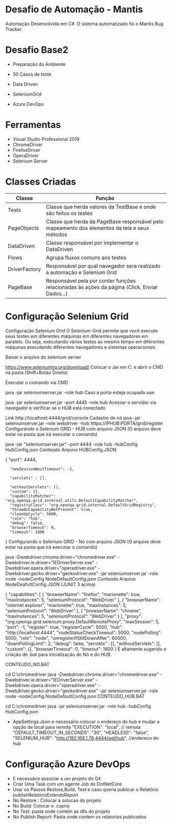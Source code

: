 # Desafio de Automação - Mantis
Automação Desenvolvida em C#. O sistema automatizado foi o Mantis Bug Tracker.

# Desafio Base2
- Preparação do Ambiente

- 50 Casos de teste 

- Data Driven

- SeleniumGrid

- Azure DevOps

# Ferramentas

- Visual Studio Professional 2019 
- ChromeDriver
- FirefoxDriver 
- OperaDriver
- Selenium Server


# Classes Criadas

| Classe | Função |
| ------ | ------ |
| Tests | Classe que herda valores da TestBase e onde são feitos os testes|
| PageObjects | Classe que herda da PageBase responsável pelo mapeamento dos elementos da tela e seus métodos|
| DataDriven | Classe responsável por implementar o DataDriven |
| Flows | Agrupa fluxos comuns aos testes |
| DriverFactory | Responsável por qual navegador sera realizado a automação e Selenium Grid |
| PageBase | Responsável pela por conter funções relacionadas às ações da página (Click, Enviar Dados...) |


# Configuração Selenium Grid
Configuração Selenium Grid
O Selenium-Grid permite que você execute seus testes em diferentes máquinas em diferentes navegadores em paralelo. Ou seja, executando vários testes ao mesmo tempo em diferentes máquinas executando diferentes navegadores e sistemas operacionais.

Baixar o arquivo do selenium server

https://www.seleniumhq.org/download/
Colocar o Jar em C: e abrir o CMD na pasta (Shift+Botão Direito)

Executar o comando via CMD

 java -jar seleniumserver.jar -role hub
Caso a porta esteja ocupada use:

 java -jar seleniumserver.jar -port 4445 -role hub
Acessar o servidor via navegador e verificar se o HUB está conectado

Link http://localhost:4444/grid/console
Cadastro de nó
java -jar seleniumserver.jar -role webdriver -hub https://IPHUB:PORTA/grid/register
Configurando o Selenium GRID - HUB com arquivo JSON (O arquivo deve estar na pasta que irá executar o comando)

java -jar "seleniumserver.jar" -port 4444 -role hub -hubConfig HubConfig.json
Conteúdo Arquivo HUBConfig.JSON

{
	  "port": 4444,
	  
	  "newSessionWaitTimeout": -1,
	  
	  "servlets" : [],
	  
	  "withoutServlets": [],
	  "custom": {},
	  "capabilityMatcher": "org.openqa.grid.internal.utils.DefaultCapabilityMatcher",
	  "registryClass": "org.openqa.grid.internal.DefaultGridRegistry",
	  "throwOnCapabilityNotPresent": true,
	  "cleanUpCycle": 5000,
	  "role": "hub",
	  "debug": false,
	  "browserTimeout": 0,
	  "timeout": 1800
}
Configurando o Selenium GRID - Nó com arquivo JSON (O arquivo deve estar na pasta que irá executar o comando)

java -Dwebdriver.chrome.driver="chromedriver.exe" -Dwebdriver.ie.driver="IEDriverServer.exe" -Dwebdriver.opera.driver="operadriver.exe" -Dwebdriver.gecko.driver="geckodriver.exe" -jar seleniumserver.jar -role node -nodeConfig NodeDefaultConfig.json 
Conteúdo Arquivo NodeDeafultConfig.JSON (JUNIT 3 acima)

{
  "capabilities":
  [
    {
      "browserName": "firefox",
      "marionette": true,
      "maxInstances": 5,
      "seleniumProtocol": "WebDriver"
    },
     {
      "browserName": "internet explorer",
      "marionette": true,
      "maxInstances": 5,
      "seleniumProtocol": "WebDriver"
    },
    {
      "browserName": "chrome",
      "maxInstances": 5,
      "seleniumProtocol": "WebDriver"
    }
  ],
  "proxy": "org.openqa.grid.selenium.proxy.DefaultRemoteProxy",
  "maxSession": 5,
  "port": -1,
  "register": true,
  "registerCycle": 5000,
  "hub": "http://localhost:4444",
  "nodeStatusCheckTimeout": 5000,
  "nodePolling": 5000,
  "role": "node",
  "unregisterIfStillDownAfter": 60000,
  "downPollingLimit": 2,
  "debug": false,
  "servlets" : [],
  "withoutServlets": [],
  "custom": {},
  "browserTimeout": 0,
  "timeout": 1800
}
É altamente sugerido a criação de .bat para inicialização do Nó e do HUB.

CONTEUDO_NO.BAT

cd C:\chromedriver 
java -Dwebdriver.chrome.driver="chromedriver.exe" -Dwebdriver.ie.driver="IEDriverServer.exe" -Dwebdriver.opera.driver="operadriver.exe" -Dwebdriver.gecko.driver="geckodriver.exe" -jar seleniumserver.jar -role node -nodeConfig NodeDefaultConfig.json 
CONTEUDO_HUB.BAT

cd C:\chromedriver 
java -jar seleniumserver.jar -role hub -hubConfig HubConfig.json

- AppSettings.Json e necessário colocar o endereço do hub e mudar a opção de local para remota 
  "EXECUTION": "local", // remota
  "DEFAULT_TIMEOUT_IN_SECONDS": "30",
  "HEADLESS": "false",
  "SELENIUM_HUB": "http://192.168.1.76:4444/wd/hub", //endereco do hub


# Configuração Azure DevOps
- E necessário associar a um projeto do Git
- Criar Uma Task com um agente Job do DotNetCore
- Usar os Passos Restore,Build, Test e caso queria publicar o Relatório publishRelatórioExtendsReport
- No Restore : Colocar a solucao do projeto
- No Build: Colocar o .csproj
- No Test: pasta onde contém as dlls do projeto
- No Publish Report: Pasta onde contem os relatorios publicados


